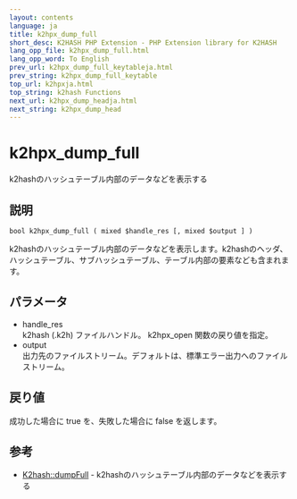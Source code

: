```yaml
---
layout: contents
language: ja
title: k2hpx_dump_full
short_desc: K2HASH PHP Extension - PHP Extension library for K2HASH
lang_opp_file: k2hpx_dump_full.html
lang_opp_word: To English
prev_url: k2hpx_dump_full_keytableja.html
prev_string: k2hpx_dump_full_keytable
top_url: k2hpxja.html
top_string: k2hash Functions
next_url: k2hpx_dump_headja.html
next_string: k2hpx_dump_head
---
```


# k2hpx_dump_full
k2hashのハッシュテーブル内部のデータなどを表示する

## 説明
```
bool k2hpx_dump_full ( mixed $handle_res [, mixed $output ] )
```
k2hashのハッシュテーブル内部のデータなどを表示します。k2hashのヘッダ、ハッシュテーブル、サブハッシュテーブル、テーブル内部の要素なども含まれます。

## パラメータ
- handle_res  
k2hash (.k2h) ファイルハンドル。 k2hpx_open 関数の戻り値を指定。
- output  
出力先のファイルストリーム。デフォルトは、標準エラー出力へのファイルストリーム。

## 戻り値
成功した場合に true を、失敗した場合に false を返します。 

## 参考
- [K2hash::dumpFull](k2h_dumpfullja.html) - k2hashのハッシュテーブル内部のデータなどを表示する
